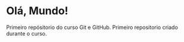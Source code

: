 # Olá, Mundo!
 Primeiro repósitorio do curso Git e GitHub.
 Primeiro repositorio criado durante o curso.
